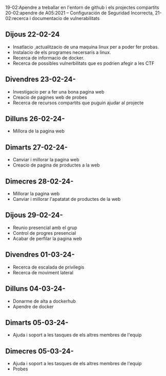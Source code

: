  19-02:Apendre a treballar en l'entorn de github i els projectes compartits
20-02:apendre de A05:2021 – Configuración de Seguridad Incorrecta,
21-02:recerca i documentacio de vulnerabilitats 

## Dijous 22-02-24
- Insatlacio ,actualitzacio de una maquina linux per a poder fer probas.
- Instalacio de els programes necersaris a linux.
- Recerca de informacio de docker.
- Recerca de possibles vulnerbilitats que es podrien afegir a les CTF

## Divendres 23-02-24-
- Investigacio per a fer una bona pagina web
- Creacio de pagines web de probes
- Recerca de recursos compartits que puguin ajudar al projecte

## Dilluns 26-02-24-
- Millora de la pagina web

## Dimarts 27-02-24-
- Canviar i millorar la pagina web
- Creacio de pagina de productes a la web

## Dimecres 28-02-24-
- Millorar la pagina web
- Canviar i millorar l'apatatat de productes de la web

## Dijous 29-02-24-
- Reunio presencial amb el grup
- Control de progres presencial
- Acabar de perfilar la pagina web

## Divendres 01-03-24-
- Recerca de escalada de privilegis
- Recerca de moviment lateral

## Dilluns 04-03-24-
- Donarme de alta a dockerhub
- Apendre de docker

## Dimarts 05-03-24-
- Ajuda i soport a les tasques de els altres membres de l'equip

## Dimecres 05-03-24-
- Ajuda i soport a les tasques de els altres membres de l'equip
- Probes 

